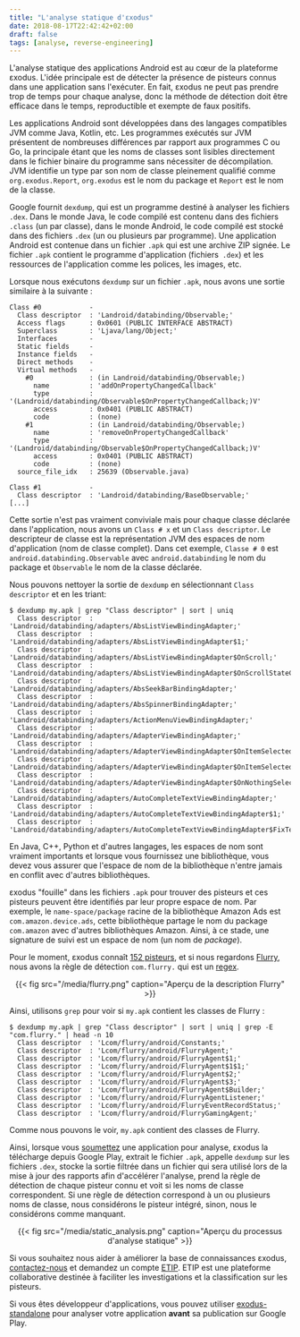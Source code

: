 ```yaml
---
title: "L'analyse statique d'εxodus"
date: 2018-08-17T22:42:42+02:00
draft: false
tags: [analyse, reverse-engineering]
---
```


L'analyse statique des applications Android est au cœur de la plateforme εxodus. L'idée principale est de détecter la présence de pisteurs connus dans une application sans l'exécuter. En fait, εxodus ne peut pas prendre trop de temps pour chaque analyse, donc la méthode de détection doit être efficace dans le temps, reproductible et exempte de faux positifs.

Les applications Android sont développées dans des langages compatibles JVM comme Java, Kotlin, etc. Les programmes exécutés sur JVM présentent de nombreuses différences par rapport aux programmes C ou Go, la principale étant que les noms de classes sont lisibles directement dans le fichier binaire du programme sans nécessiter de décompilation. JVM identifie un type par son nom de classe pleinement qualifié comme `org.exodus.Report`, `org.exodus` est le nom du package et `Report` est le nom de la classe.

Google fournit `dexdump`, qui est un programme destiné à analyser les fichiers `.dex`. Dans le monde Java, le code compilé est contenu dans des fichiers `.class` (un par classe), dans le monde Android, le code compilé est stocké dans des fichiers `.dex` (un ou plusieurs par programme). Une application Android est contenue dans un fichier `.apk` qui est une archive ZIP signée. Le fichier `.apk` contient le programme d'application (fichiers` .dex`) et les ressources de l'application comme les polices, les images, etc.

Lorsque nous exécutons `dexdump` sur un fichier `.apk`, nous avons une sortie similaire à la suivante :

```
Class #0            -
  Class descriptor  : 'Landroid/databinding/Observable;'
  Access flags      : 0x0601 (PUBLIC INTERFACE ABSTRACT)
  Superclass        : 'Ljava/lang/Object;'
  Interfaces        -
  Static fields     -
  Instance fields   -
  Direct methods    -
  Virtual methods   -
    #0              : (in Landroid/databinding/Observable;)
      name          : 'addOnPropertyChangedCallback'
      type          : '(Landroid/databinding/Observable$OnPropertyChangedCallback;)V'
      access        : 0x0401 (PUBLIC ABSTRACT)
      code          : (none)
    #1              : (in Landroid/databinding/Observable;)
      name          : 'removeOnPropertyChangedCallback'
      type          : '(Landroid/databinding/Observable$OnPropertyChangedCallback;)V'
      access        : 0x0401 (PUBLIC ABSTRACT)
      code          : (none)
  source_file_idx   : 25639 (Observable.java)

Class #1            -
  Class descriptor  : 'Landroid/databinding/BaseObservable;'
[...]
```

Cette sortie n'est pas vraiment conviviale mais pour chaque classe déclarée dans l'application, nous avons un `Class # x` et un `Class descriptor`. Le descripteur de classe est la représentation JVM des espaces de nom d'application (nom de classe complet). Dans cet exemple, `Classe # 0` est `android.databinding.Observable` avec `android.databinding` le nom du package et `Observable` le nom de la classe déclarée.

Nous pouvons nettoyer la sortie de `dexdump` en sélectionnant `Class descriptor` et en les triant:

```
$ dexdump my.apk | grep "Class descriptor" | sort | uniq
  Class descriptor  : 'Landroid/databinding/adapters/AbsListViewBindingAdapter;'
  Class descriptor  : 'Landroid/databinding/adapters/AbsListViewBindingAdapter$1;'
  Class descriptor  : 'Landroid/databinding/adapters/AbsListViewBindingAdapter$OnScroll;'
  Class descriptor  : 'Landroid/databinding/adapters/AbsListViewBindingAdapter$OnScrollStateChanged;'
  Class descriptor  : 'Landroid/databinding/adapters/AbsSeekBarBindingAdapter;'
  Class descriptor  : 'Landroid/databinding/adapters/AbsSpinnerBindingAdapter;'
  Class descriptor  : 'Landroid/databinding/adapters/ActionMenuViewBindingAdapter;'
  Class descriptor  : 'Landroid/databinding/adapters/AdapterViewBindingAdapter;'
  Class descriptor  : 'Landroid/databinding/adapters/AdapterViewBindingAdapter$OnItemSelected;'
  Class descriptor  : 'Landroid/databinding/adapters/AdapterViewBindingAdapter$OnItemSelectedComponentListener;'
  Class descriptor  : 'Landroid/databinding/adapters/AdapterViewBindingAdapter$OnNothingSelected;'
  Class descriptor  : 'Landroid/databinding/adapters/AutoCompleteTextViewBindingAdapter;'
  Class descriptor  : 'Landroid/databinding/adapters/AutoCompleteTextViewBindingAdapter$1;'
  Class descriptor  : 'Landroid/databinding/adapters/AutoCompleteTextViewBindingAdapter$FixText;'
```

En Java, C++, Python et d'autres langages, les espaces de nom sont vraiment importants et lorsque vous fournissez une bibliothèque, vous devez vous assurer que l'espace de nom de la bibliothèque n'entre jamais en conflit avec d'autres bibliothèques.

εxodus "fouille" dans les fichiers `.apk` pour trouver des pisteurs et ces pisteurs peuvent être identifiés par leur propre espace de nom. Par exemple, le `name-space/package` racine de la bibliothèque Amazon Ads est `com.amazon.device.ads`, cette bibliothèque partage le nom du package `com.amazon` avec d'autres bibliothèques Amazon. Ainsi, à ce stade, une signature de suivi est un espace de nom (un nom de _package_).

Pour le moment, εxodus connaît [152 pisteurs](https://reports.exodus-privacy.eu.org/trackers/), et si nous regardons [Flurry](https://reports.exodus-privacy.eu.org/trackers/25/), nous avons la règle de détection `com.flurry.` qui est un [regex](https://fr.wikipedia.org/wiki/Expression_r%C3%A9guli%C3%A8re).

<center>
{{< fig src="/media/flurry.png" caption="Aperçu de la description Flurry" >}}
</center>

Ainsi, utilisons `grep` pour voir si `my.apk` contient les classes de Flurry :

```
$ dexdump my.apk | grep "Class descriptor" | sort | uniq | grep -E "com.flurry." | head -n 10
  Class descriptor  : 'Lcom/flurry/android/Constants;'
  Class descriptor  : 'Lcom/flurry/android/FlurryAgent;'
  Class descriptor  : 'Lcom/flurry/android/FlurryAgent$1;'
  Class descriptor  : 'Lcom/flurry/android/FlurryAgent$1$1;'
  Class descriptor  : 'Lcom/flurry/android/FlurryAgent$2;'
  Class descriptor  : 'Lcom/flurry/android/FlurryAgent$3;'
  Class descriptor  : 'Lcom/flurry/android/FlurryAgent$Builder;'
  Class descriptor  : 'Lcom/flurry/android/FlurryAgentListener;'
  Class descriptor  : 'Lcom/flurry/android/FlurryEventRecordStatus;'
  Class descriptor  : 'Lcom/flurry/android/FlurryGamingAgent;'
```

Comme nous pouvons le voir, `my.apk` contient des classes de Flurry.

Ainsi, lorsque vous [soumettez](https://reports.exodus-privacy.eu.org/analysis/submit/) une application pour analyse, εxodus la télécharge depuis Google Play, extrait le fichier `.apk`, appelle `dexdump` sur les fichiers `.dex`, stocke la sortie filtrée dans un fichier qui sera utilisé lors de la mise à jour des rapports afin d'accélérer l'analyse, prend la règle de détection de chaque pisteur connu et voit si les noms de classe correspondent. Si une règle de détection correspond à un ou plusieurs noms de classe, nous considérons le pisteur intégré, sinon, nous le considérons comme manquant.

<center>
{{< fig src="/media/static_analysis.png" caption="Aperçu du processus d'analyse statique" >}}
</center>

Si vous souhaitez nous aider à améliorer la base de connaissances εxodus, [contactez-nous](/fr/page/who/) et demandez un compte [ETIP](http://etip.exodus-privacy.eu.org/). ETIP est une plateforme collaborative destinée à faciliter les investigations et la classification sur les pisteurs.

Si vous êtes développeur d'applications, vous pouvez utiliser [exodus-standalone](https://github.com/Exodus-Privacy/exodus-standalone) pour analyser votre application **avant** sa publication sur Google Play.
